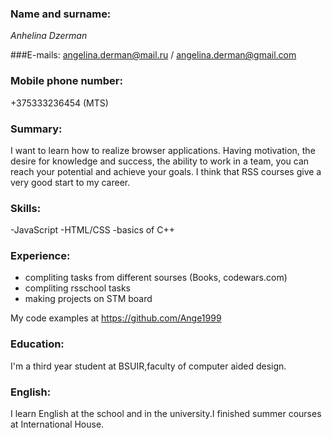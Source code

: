 ### Name and surname: 
*Anhelina Dzerman*

###E-mails: 
angelina.derman@mail.ru / angelina.derman@gmail.com

### Mobile phone number: 
+375333236454 (MTS) 

### Summary: 
I want to learn how to realize browser applications.
Having motivation, the desire for knowledge and success, the ability to work in a team, you can reach your potential and achieve your goals.
I think that RSS courses give a very good start to my career.

### Skills: 
-JavaScript
-HTML/CSS
-basics of C++

### Experience: 
- compliting tasks from different sourses (Books, codewars.com) 
- compliting rsschool tasks 
- making projects on STM board 

My code examples at https://github.com/Ange1999 

### Education: 
I'm a third year student at BSUIR,faculty of computer aided design.

### English: 
I learn English at the school and in the university.I finished summer courses at International House.